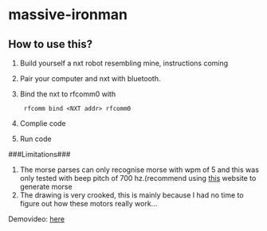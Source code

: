massive-ironman
===============

How to use this?
----------------
1. Build yourself a nxt robot resembling mine, instructions coming
2. Pair your computer and nxt with bluetooth.
3. Bind the nxt to rfcomm0 with

        rfcomm bind <NXT addr> rfcomm0
    
4. Complie code
5. Run code

###Limitations###
1. The morse parses can only recognise morse with wpm of 5 and this was only tested with beep pitch
   of 700 hz.(recommend using [this](http://morsecode.scphillips.com/jtranslator.html) website to generate morse
2. The drawing is very crooked, this is mainly because I had no time to figure out how these motors
   really work...


Demovideo: [here](https://mega.co.nz/#!iBEXkBjY!cQ-17lrsy6NAKtoSD6PLbqvjvVNEifv5jtKp_bPx6DI)
